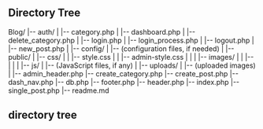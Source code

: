 ## Directory Tree

Blog/
|-- auth/
|   |-- category.php
|   |-- dashboard.php
|   |-- delete_category.php
|   |-- login.php
|   |-- login_process.php
|   |-- logout.php
|   |-- new_post.php
|
|-- config/
|   |-- (configuration files, if needed)
|
|-- public/
|   |-- css/
|   |   |-- style.css
|   |   |-- admin-style.css
|   |
|   |-- images/
|   |   |-- 
|   |
|   |-- js/
|       |-- (JavaScript files, if any)
|
|-- uploads/
|   |-- (uploaded images)
|
|-- admin_header.php
|-- create_category.php
|-- create_post.php
|-- dash_nav.php
|-- db.php
|-- footer.php
|-- header.php
|-- index.php
|-- single_post.php
|-- readme.md

## directory tree